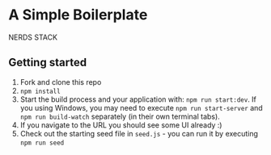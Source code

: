 # A Simple Boilerplate

NERDS STACK

## Getting started

1. Fork and clone this repo
2. `npm install`
3. Start the build process and your application with: `npm run start:dev`. If you using Windows, you may need to execute `npm run start-server` and `npm run build-watch` separately (in their own terminal tabs).
4. If you navigate to the URL you should see some UI already :) 
5. Check out the starting seed file in `seed.js` - you can run it by executing `npm run seed`
